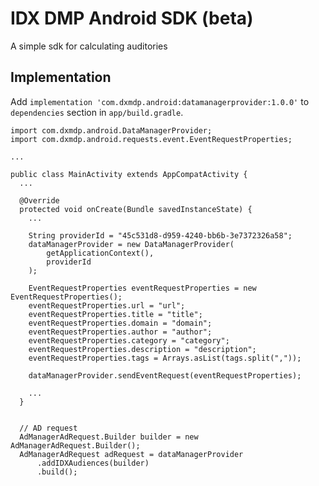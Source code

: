 # IDX DMP Android SDK (beta)

A simple sdk for calculating auditories

## Implementation

Add `implementation 'com.dxmdp.android:datamanagerprovider:1.0.0'` to `dependencies` section in `app/build.gradle`.

```
import com.dxmdp.android.DataManagerProvider;
import com.dxmdp.android.requests.event.EventRequestProperties;

...

public class MainActivity extends AppCompatActivity {
  ...

  @Override
  protected void onCreate(Bundle savedInstanceState) {
    ...

    String providerId = "45c531d8-d959-4240-bb6b-3e7372326a58";
    dataManagerProvider = new DataManagerProvider(
        getApplicationContext(),
        providerId
    );

    EventRequestProperties eventRequestProperties = new EventRequestProperties();
    eventRequestProperties.url = "url";
    eventRequestProperties.title = "title";
    eventRequestProperties.domain = "domain";
    eventRequestProperties.author = "author";
    eventRequestProperties.category = "category";
    eventRequestProperties.description = "description";
    eventRequestProperties.tags = Arrays.asList(tags.split(","));

    dataManagerProvider.sendEventRequest(eventRequestProperties);
    
    ...
  }


  // AD request
  AdManagerAdRequest.Builder builder = new AdManagerAdRequest.Builder();
  AdManagerAdRequest adRequest = dataManagerProvider
      .addIDXAudiences(builder)
      .build();
```
